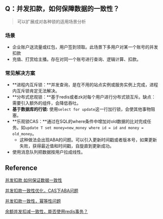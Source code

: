## Q：并发扣款，如何保障数据的一致性？

> 可以扩展成对各种锁的适用场景分析

### 场景

- 企业账户送流量或红包，用户签到领取。此场景下多用户对某一个账号的并发扣款
- 充值、打赏给主播。存在对同一个账号进行查询、逻辑计算、扣款。

### 常见解决方案

- **进程内互斥锁：**并发查询，是在不用的站点实例或服务实例上完成，进程内互斥锁肯定无法解决。
- **分布式悲观锁：**基于redis或者zk对每个用户进行分布式锁互斥。缺点：需要引入额外的组件，会降低吞吐。
- **基于数据库的行锁:** 使用`select for update`这一行加行锁，会使其他事物阻塞。
- **乐观锁CAS：**通过在SQL的where条件中增加对old数据的比对完成任务。如`update T set money=new_money where id = id and money = old_money`。
  - 这种做法会出现ABA的问题。可以引入更新时间戳或者版本号，如果更新失败，获得最近值和时间戳，自旋直到更新成功。
- 使用消息队列把数据按用户拉成线性。



## Reference

[并发扣款 如何保证数据一致性](https://mp.weixin.qq.com/s?__biz=MjM5ODYxMDA5OQ==&mid=2651962738&idx=1&sn=d2d91a380bad06af9f7b9f7a80db26b3&chksm=bd2d08ae8a5a81b8a7f044af52c5e6e77ec3df2bb4a9c91cd450c3fd932e8dade56afb09f784&scene=21#wechat_redirect)

[并发扣款一致性优化，CAS下ABA问题](https://mp.weixin.qq.com/s?__biz=MjM5ODYxMDA5OQ==&mid=2651962761&idx=1&sn=11513a9e34bf77b4545ecdc289f4c8fd&chksm=bd2d08558a5a8143ce15fbd9722fbcc42593b55480ca5eba7b19b2911763bb15bde65e9a2c4b&scene=21#wechat_redirect)

[并发扣款一致性，幂等性问题](https://mp.weixin.qq.com/s/xXju0y64KKUiD06QE0LoeA)

[余额并发扣减一致性，能否使用redis事务？](https://mp.weixin.qq.com/s/4mGXzC9U5lM91GpVM__BMg)

